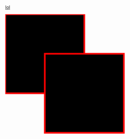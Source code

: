 <a href="https://ok.com">lol</a>



<img src="data:image/svg+xml,<svg xmlns='http://www.w3.org/2000/svg' 
          viewBox='0 0 96 96'><rect id='USED' width='50%' height='50%' 
          stroke='red'/><use href='%23USED' x='24' y='24'/></svg>">
